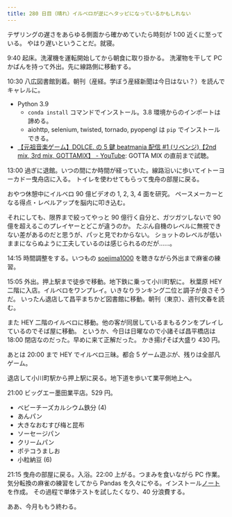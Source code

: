 ```yaml
---
title: 280 日目（晴れ）イルベロが逆にヘタッピになっているかもしれない
---
```


テザリングの遅さをあらゆる側面から確かめていたら時刻が 1:00 近くに至っている。
やはり遅いということだ。就寝。

9:40 起床。洗濯機を運転開始してから朝食に取り掛かる。
洗濯物を干して PC かばんを持って外出。先に線路側に移動する。

10:30 八広図書館到着。朝刊（産経。学ぼう産経新聞は今日はない？）を読んでキャレルに。

* Python 3.9
  * `conda install` コマンドでインストール。3.8 環境からのインポートは諦める。
  * aiohttp, selenium, twisted, tornado, pyopengl は `pip` でインストールできる。
* [【元祖音楽ゲーム】DOLCE. の 5 鍵 beatmania 配信 &#x23;1 (リベンジ)【2nd mix, 3rd mix, GOTTAMIX】 - YouTube](https://www.youtube.com/watch?v=l5ATe8n1AcA):
  GOTTA MIX の直前まで試聴。

13:00 過ぎに退館。いつの間にか時間が経っていた。線路沿いに歩いてイトーヨーカドー曳舟店に入る。
トイレを使わせてもらって曳舟の部屋に戻る。

おやつ休憩中にイルベロ 90 億ビデオの 1, 2, 3, 4 面を研究。
ペースメーカーとなる得点・レベルアップを脳内に叩き込む。

それにしても、限界まで絞ってやっと 90 億行く自分と、ガツガツしないで 90 億を超えるこのプレイヤーとどこが違うのか。
たぶん自機のレベルに無視できない差があるのだと思うが、パッと見でわからない。
ショットのレベルが低いままにならぬように工夫しているのは感じられるのだが……。

14:15 時間調整をする。いつもの [soejima1000] を聴きながら外出まで麻雀の練習。

15:05 外出。押上駅まで徒歩で移動。地下鉄に乗って小川町駅に。
秋葉原 HEY 二階に入店。イルベロをワンプレイ。いきなりランキング二位と調子が良さそうだ。
いったん退店して昌平まちかど図書館に移動。朝刊（東京）、週刊文春を読む。

また HEY 二階のイルベロに移動。他の客が同居しているまもるクンをプレイしているのでそば屋に移動。
というか、今日は日曜なので小諸そば昌平橋店は 18:00 閉店なのだった。早めに来て正解だった。
かき揚げそば大盛り 430 円。

あとは 20:00 まで HEY でイルベロ三昧。都合 5 ゲーム遊ぶが、残りは全部凡ゲーム。

退店して小川町駅から押上駅に戻る。地下道を歩いて業平側地上へ。

21:00 ビッグエー墨田業平店。529 円。

* ベビーチーズカルシウム鉄分 (4)
* あんパン
* 大きなおむすび梅と昆布
* ソーセージパン
* クリームパン
* ポテコうましお
* 小粒納豆 (6)

21:15 曳舟の部屋に戻る。入浴。22:00 上がる。つまみを食いながら PC 作業。
気分転換の麻雀の練習をしてから Pandas を久々にやる。インストール[ノート][note]を作成。
その過程で単体テストを試したくなり、40 分浪費する。

ああ、今月ももう終わる。

[soejima1000]: https://www.youtube.com/user/soejima1000/videos
[note]: https://showa-yojyo.github.io/notebook/
